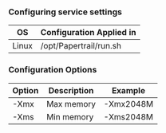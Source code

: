 ### Configuring service settings 
  

| OS        | Configuration Applied in
| ------------- |-------------
| Linux   | /opt/Papertrail/run.sh 

###  Configuration Options 


| Option        | Description | Example
| ------------- |------------- | -------
| -Xmx    | Max memory | -Xmx2048M
| -Xms    | Min memory | -Xms2048M
